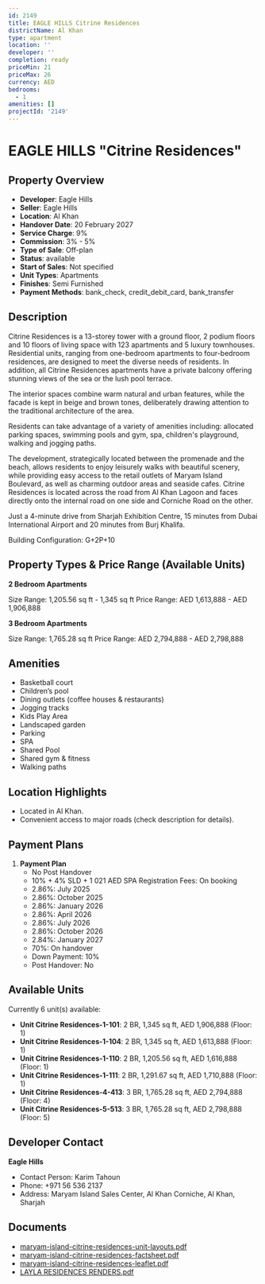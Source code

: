 ```yaml
---
id: 2149
title: EAGLE HILLS Citrine Residences
districtName: Al Khan
type: apartment
location: ''
developer: ''
completion: ready
priceMin: 21
priceMax: 26
currency: AED
bedrooms:
  - 1
amenities: []
projectId: '2149'
---
```


# EAGLE HILLS "Citrine Residences"

## Property Overview
- **Developer**: Eagle Hills
- **Seller**: Eagle Hills
- **Location**: Al Khan
- **Handover Date**: 20 February 2027
- **Service Charge**: 9%
- **Commission**: 3% - 5%
- **Type of Sale**: Off-plan
- **Status**: available
- **Start of Sales**: Not specified
- **Unit Types**: Apartments
- **Finishes**: Semi Furnished
- **Payment Methods**: bank_check, credit_debit_card, bank_transfer

## Description
Citrine Residences is a 13-storey tower with a ground floor, 2 podium floors and 10 floors of living space with 123 apartments and 5 luxury townhouses. Residential units, ranging from one-bedroom apartments to four-bedroom residences, are designed to meet the diverse needs of residents. In addition, all Citrine Residences apartments have a private balcony offering stunning views of the sea or the lush pool terrace.

The interior spaces combine warm natural and urban features, while the facade is kept in beige and brown tones, deliberately drawing attention to the traditional architecture of the area.

Residents can take advantage of a variety of amenities including: allocated parking spaces, swimming pools and gym, spa, children's playground, walking and jogging paths.

The development, strategically located between the promenade and the beach, allows residents to enjoy leisurely walks with beautiful scenery, while providing easy access to the retail outlets of Maryam Island Boulevard, as well as charming outdoor areas and seaside cafes. Citrine Residences is located across the road from Al Khan Lagoon and faces directly onto the internal road on one side and Corniche Road on the other.

Just a 4-minute drive from Sharjah Exhibition Centre, 15 minutes from Dubai International Airport and 20 minutes from Burj Khalifa.

Building Configuration: G+2P+10

## Property Types & Price Range (Available Units)
**2 Bedroom Apartments**

Size Range: 1,205.56 sq ft - 1,345 sq ft
Price Range: AED 1,613,888 - AED 1,906,888

**3 Bedroom Apartments**

Size Range: 1,765.28 sq ft
Price Range: AED 2,794,888 - AED 2,798,888

## Amenities
- Basketball court
- Children’s pool
- Dining outlets  (coffee houses & restaurants)
- Jogging tracks
- Kids Play Area
- Landscaped garden
- Parking
- SPA
- Shared Pool
- Shared gym & fitness
- Walking paths

## Location Highlights
- Located in Al Khan.
- Convenient access to major roads (check description for details).

## Payment Plans
1. **Payment Plan**
   - No Post Handover
   - 10% + 4% SLD + 1 021 AED SPA Registration Fees: On booking
   - 2.86%: July 2025
   - 2.86%: October 2025
   - 2.86%: January 2026
   - 2.86%: April 2026
   - 2.86%: July 2026
   - 2.86%: October 2026
   - 2.84%: January 2027
   - 70%: On handover
   - Down Payment: 10%
   - Post Handover: No

## Available Units
Currently 6 unit(s) available:
- **Unit Citrine Residences-1-101**: 2 BR, 1,345 sq ft, AED 1,906,888 (Floor: 1)
- **Unit Citrine Residences-1-104**: 2 BR, 1,345 sq ft, AED 1,613,888 (Floor: 1)
- **Unit Citrine Residences-1-110**: 2 BR, 1,205.56 sq ft, AED 1,616,888 (Floor: 1)
- **Unit Citrine Residences-1-111**: 2 BR, 1,291.67 sq ft, AED 1,710,888 (Floor: 1)
- **Unit Citrine Residences-4-413**: 3 BR, 1,765.28 sq ft, AED 2,794,888 (Floor: 4)
- **Unit Citrine Residences-5-513**: 3 BR, 1,765.28 sq ft, AED 2,798,888 (Floor: 5)

## Developer Contact
**Eagle Hills**
- Contact Person: Karim Tahoun
- Phone: +971 56 536 2137
- Address: Maryam Island Sales Center, Al Khan Corniche, Al Khan, Sharjah

## Documents
- [maryam-island-citrine-residences-unit-layouts.pdf](https://cdn.geniemap.net/2024/07/22/QXsZudrXEnoBcOqYvsTD0ORU8Z5W7iHjHqvbtB4m.pdf)
- [maryam-island-citrine-residences-factsheet.pdf](https://cdn.geniemap.net/2024/07/22/zJ6hUUJGgwSOBH3Y9H0LxSkbmfXmT9oCMVmBlcDH.pdf)
- [maryam-island-citrine-residences-leaflet.pdf](https://cdn.geniemap.net/2024/07/22/415pffA3i3CUCdLNbocK7wPKUliptRkuZqTrlKnf.pdf)
- [LAYLA RESIDENCES RENDERS.pdf](https://cdn.geniemap.net/2024/09/16/yBiQpkoKBM0Kri9TVoymkEFU5fP5clGiS6GEecuc.pdf)
